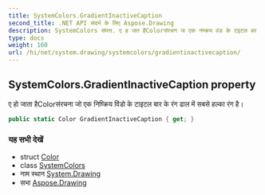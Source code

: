 ```yaml
---
title: SystemColors.GradientInactiveCaption
second_title: .NET API संदर्भ के लिए Aspose.Drawing
description: SystemColors संपत्त. ए ह जत हैColorसंरचन ज एक नष्क्रय वंड के टइटल बर के रंग ढल में सबसे हल्क रंग है
type: docs
weight: 160
url: /hi/net/system.drawing/systemcolors/gradientinactivecaption/
---
```

## SystemColors.GradientInactiveCaption property

ए हो जाता हैColorसंरचना जो एक निष्क्रिय विंडो के टाइटल बार के रंग ढाल में सबसे हल्का रंग है।

```csharp
public static Color GradientInactiveCaption { get; }
```

### यह सभी देखें

* struct [Color](../../color/)
* class [SystemColors](../)
* नाम स्थान [System.Drawing](../../systemcolors/)
* सभा [Aspose.Drawing](../../../)


